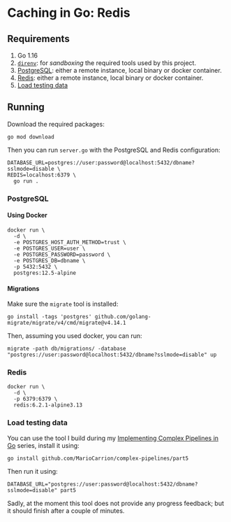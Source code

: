 # Caching in Go: Redis

## Requirements

1. Go 1.16
1. [`direnv`](https://mariocarrion.com/2020/11/20/golang-go-tool-direnv.html): for _sandboxing_ the required tools used by this project.
1. [PostgreSQL](#postgresql): either a remote instance, local binary or docker container.
1. [Redis](#memcached): either a remote instance, local binary or docker container.
1. [Load testing data](#load-testing-data)

## Running

Download the required packages:

```
go mod download
```

Then you can run `server.go` with the PostgreSQL and Redis configuration:

```
DATABASE_URL=postgres://user:password@localhost:5432/dbname?sslmode=disable \
REDIS=localhost:6379 \
  go run .
```

### PostgreSQL

#### Using Docker

```
docker run \
  -d \
  -e POSTGRES_HOST_AUTH_METHOD=trust \
  -e POSTGRES_USER=user \
  -e POSTGRES_PASSWORD=password \
  -e POSTGRES_DB=dbname \
  -p 5432:5432 \
  postgres:12.5-alpine
```

#### Migrations

Make sure the `migrate` tool is installed:

```
go install -tags 'postgres' github.com/golang-migrate/migrate/v4/cmd/migrate@v4.14.1
```

Then, assuming you used docker, you can run:

```
migrate -path db/migrations/ -database "postgres://user:password@localhost:5432/dbname?sslmode=disable" up
```

### Redis

```
docker run \
  -d \
  -p 6379:6379 \
  redis:6.2.1-alpine3.13
```

### Load testing data

You can use the tool I build during my [Implementing Complex Pipelines in Go](https://mariocarrion.com/2020/08/27/go-implementing-complex-pipelines-part-5.html) series, install it using:

```
go install github.com/MarioCarrion/complex-pipelines/part5
```

Then run it using:

```
DATABASE_URL="postgres://user:password@localhost:5432/dbname?sslmode=disable" part5
```

Sadly, at the moment this tool does not provide any progress feedback; but it should finish after a couple of minutes.
